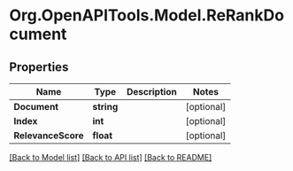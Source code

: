 # Org.OpenAPITools.Model.ReRankDocument

## Properties

Name | Type | Description | Notes
------------ | ------------- | ------------- | -------------
**Document** | **string** |  | [optional] 
**Index** | **int** |  | [optional] 
**RelevanceScore** | **float** |  | [optional] 

[[Back to Model list]](../README.md#documentation-for-models) [[Back to API list]](../README.md#documentation-for-api-endpoints) [[Back to README]](../README.md)

